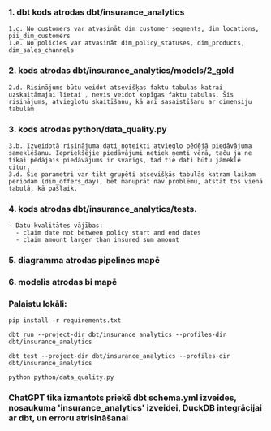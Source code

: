 ### 1. dbt kods atrodas dbt/insurance_analytics

    1.c. No customers var atvasināt dim_customer_segments, dim_locations, pii_dim_customers
    1.e. No policies var atvasināt dim_policy_statuses, dim_products, dim_sales_channels

### 2. kods atrodas dbt/insurance_analytics/models/2_gold
    
    2.d. Risinājums būtu veidot atsevišķas faktu tabulas katrai uzskaitāmajai lietai , nevis veidot kopīgas faktu tabulas. Šis risinājums, atvieglotu skaitīšanu, kā arī sasaistīšanu ar dimensiju tabulām

### 3. kods atrodas python/data_quality.py
    
    3.b. Izveidotā risinājuma dati noteikti atvieglo pēdējā piedāvājuma sameklēšanu. Iepriekšējie piedāvājumi netiek ņemti vērā, taču ja ne tikai pēdājais piedāvājums ir svarīgs, tad tie dati būtu jāmeklē citur.
    3.d. Šie parametri var tikt grupēti atsevišķās tabulās katram laikam periodam (dim_offers_day), bet manuprāt nav problēmu, atstāt tos vienā tabulā, kā pašlaik.
    
### 4. kods atrodas dbt/insurance_analytics/tests.
    
    - Datu kvalitātes vājības: 
      - claim date not between policy start and end dates
      - claim amount larger than insured sum amount

### 5. diagramma atrodas pipelines mapē

### 6. modelis atrodas bi mapē

### Palaistu lokāli:
   ```
   pip install -r requirements.txt
   ```
   ```
   dbt run --project-dir dbt/insurance_analytics --profiles-dir dbt/insurance_analytics
   ```
   ```
   dbt test --project-dir dbt/insurance_analytics --profiles-dir dbt/insurance_analytics
   ```
   ```
   python python/data_quality.py
   ```

### ChatGPT tika izmantots priekš dbt schema.yml izveides, nosaukuma 'insurance_analytics' izveidei, DuckDB integrācijai ar dbt, un erroru atrisināšanai